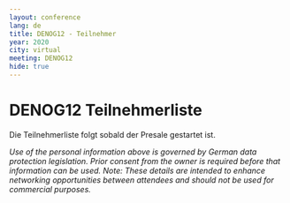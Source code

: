 ```yaml
---
layout: conference
lang: de
title: DENOG12 - Teilnehmer
year: 2020
city: virtual
meeting: DENOG12
hide: true
---
```


# DENOG12 Teilnehmerliste

Die Teilnehmerliste folgt sobald der Presale gestartet ist.

*Use of the personal information above is governed by German data protection legislation. Prior consent from the owner is required before that information can be used.*
*Note: These details are intended to enhance networking opportunities between attendees and should not be used for commercial purposes.*

